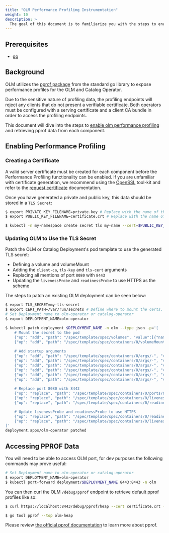 ```yaml
---
title: "OLM Performance Profiling Instrumentation"
weight: 10
description: >
  The goal of this document is to familiarize you with the steps to enable and review OLM's performance profiling instrumentation.
---
```


## Prerequisites 

- [go](https://golang.org/dl/)

## Background

OLM utilizes the [pprof package](https://golang.org/pkg/net/http/pprof/) from the standard go library to expose performance profiles for the OLM and Catalog Operator. 

Due to the sensitive nature of profiling data, the profiling endpoints will reject any clients that do not present a verifiable certificate. Both operators must be configured with a serving certificate and a client CA bundle in order to access the profiling endpoints.

This document will dive into the steps to [enable olm performance profiling](#enabling-performance-profiling) and retrieving pprof data from each component.

## Enabling Performance Profiling

### Creating a Certificate

A valid server certificate must be created for each component before the Performance Profiling functionality can be enabled. If you are unfamiliar with certificate generation, we recommend using the [OpenSSL](https://www.openssl.org/) tool-kit and refer to the [request certificate](https://www.openssl.org/docs/man1.1.1/man1/openssl-req.html) documentation.

Once you have generated a private and public key, this data should be stored in a `TLS Secret`:

```bash
$ export PRIVATE_KEY_FILENAME=private.key # Replace with the name of the file that contains the private key you generated.
$ export PUBLIC_KEY_FILENAME=certificate.crt # Replace with the name of the file that contains the public key you generated.

$ kubectl -n my-namespace create secret tls my-name --cert=$PUBLIC_KEY_FILENAME --key=$PRIVATE_KEY_FILENAME
```

### Updating OLM to Use the TLS Secret

Patch the OLM or Catalog Deployment's pod template to use the generated TLS secret:

- Defining a volume and volumeMount
- Adding the `client-ca`, `tls-key` and `tls-cert` arguments
- Replacing all mentions of port `8080` with `8443`
- Updating the `livenessProbe` and `readinessProbe` to use HTTPS as the scheme

The steps to patch an existing OLM deployment can be seen below:

```bash
$ export TLS_SECRET=my-tls-secret
$ export CERT_PATH=/var/run/secrets # Define where to mount the certs.
# Set Deployment name to olm-operator or catalog-operator
$ export DEPLOYMENT_NAME=olm-operator

$ kubectl patch deployment $DEPLOYMENT_NAME -n olm --type json -p='[
    # Mount the secret to the pod
    {"op": "add", "path": "/spec/template/spec/volumes", "value":[{"name": '$TLS_SECRET', "secret": {"secretName": '$TLS_SECRET'}}]},
    {"op": "add", "path": "/spec/template/spec/containers/0/volumeMounts", "value":[{"name": '$TLS_SECRET', "mountPath": '$CERT_PATH'}]},
    
    # Add startup arguments
    {"op": "add", "path": "/spec/template/spec/containers/0/args/-", "value":"--client-ca"},
    {"op": "add", "path": "/spec/template/spec/containers/0/args/-", "value":"'$CERT_PATH'/tls.crt"},
    {"op": "add", "path": "/spec/template/spec/containers/0/args/-", "value":"--tls-key"},
    {"op": "add", "path": "/spec/template/spec/containers/0/args/-", "value":"'$CERT_PATH'/tls.key"},
    {"op": "add", "path": "/spec/template/spec/containers/0/args/-", "value":"--tls-cert"},
    {"op": "add", "path": "/spec/template/spec/containers/0/args/-", "value":"'$CERT_PATH'/tls.crt"},
    
    # Replace port 8080 with 8443
    {"op": "replace", "path": "/spec/template/spec/containers/0/ports/0", "value":{"containerPort": 8443}},
    {"op": "replace", "path": "/spec/template/spec/containers/0/livenessProbe/httpGet/port", "value":8443},
    {"op": "replace", "path": "/spec/template/spec/containers/0/readinessProbe/httpGet/port", "value":8443},

    # Update livenessProbe and readinessProbe to use HTTPS
    {"op": "replace", "path": "/spec/template/spec/containers/0/readinessProbe/httpGet/scheme", "value":"HTTPS"},
    {"op": "replace", "path": "/spec/template/spec/containers/0/livenessProbe/httpGet/scheme", "value":"HTTPS"},
]'
deployment.apps/olm-operator patched

```

## Accessing PPROF Data

You will need to be able to access OLM port, for dev purposes the following commands may prove useful:

```bash
# Set Deployment name to olm-operator or catalog-operator
$ export DEPLOYMENT_NAME=olm-operator
$ kubectl port-forward deployment/$DEPLOYMENT_NAME 8443:8443 -n olm
```

You can then curl the OLM `/debug/pprof` endpoint to retrieve default pprof profiles like so:

```bash
$ curl https://localhost:8443/debug/pprof/heap --cert certificate.crt --key private.key  --insecure -o olm-heap

$ go tool pprof --top olm-heap
```

Please review [the official pprof documentation](https://blog.golang.org/pprof) to learn more about pprof.
